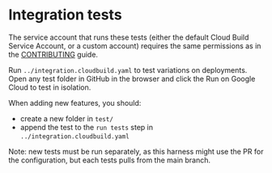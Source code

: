 # Integration tests

The service account that runs these tests (either the default Cloud Build Service Account, or a custom account) requires the same permissions as in the [CONTRIBUTING](../CONTRIBUTING.md) guide. 

Run `../integration.cloudbuild.yaml` to test variations on deployments. Open any test folder in GitHub in the browser and click the Run on Google Cloud to test in isolation. 

When adding new features, you should:

 * create a new folder in `test/`
 * append the test to the `run tests` step in `../integration.cloudbuild.yaml`

Note: new tests must be run separately, as this harness might use the PR for the configuration, but each tests pulls from the main branch. 
